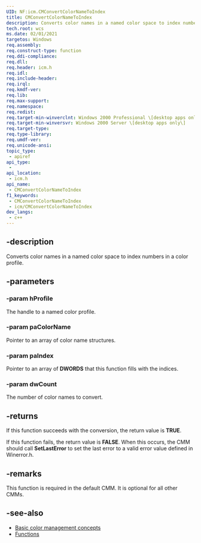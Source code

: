 ```yaml
---
UID: NF:icm.CMConvertColorNameToIndex
title: CMConvertColorNameToIndex
description: Converts color names in a named color space to index numbers in a color profile.
tech.root: wcs
ms.date: 02/01/2021
targetos: Windows
req.assembly: 
req.construct-type: function
req.ddi-compliance: 
req.dll: 
req.header: icm.h
req.idl: 
req.include-header: 
req.irql: 
req.kmdf-ver: 
req.lib: 
req.max-support: 
req.namespace: 
req.redist: 
req.target-min-winverclnt: Windows 2000 Professional \[desktop apps only\]
req.target-min-winversvr: Windows 2000 Server \[desktop apps only\]
req.target-type: 
req.type-library: 
req.umdf-ver: 
req.unicode-ansi: 
topic_type:
 - apiref
api_type:
 - 
api_location:
 - icm.h
api_name:
 - CMConvertColorNameToIndex
f1_keywords:
 - CMConvertColorNameToIndex
 - icm/CMConvertColorNameToIndex
dev_langs:
 - c++
---
```


## -description

Converts color names in a named color space to index numbers in a color profile.

## -parameters

### -param hProfile

The handle to a named color profile.

### -param paColorName

Pointer to an array of color name structures.

### -param paIndex

Pointer to an array of **DWORDS** that this function fills with the indices.

### -param dwCount

The number of color names to convert.

## -returns

If this function succeeds with the conversion, the return value is **TRUE**.

If this function fails, the return value is **FALSE**. When this occurs, the CMM should call **SetLastError** to set the last error to a valid error value defined in Winerror.h.

## -remarks

This function is required in the default CMM. It is optional for all other CMMs.

## -see-also

* [Basic color management concepts](https://msdn.microsoft.com/en-us/library/dd371805\(v=vs.85\))
* [Functions](/windows/win32/wcs/functions)
